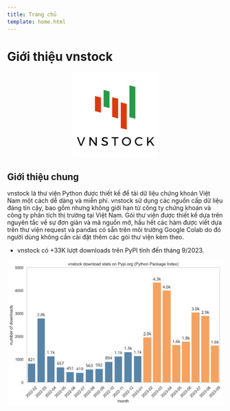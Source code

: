 ```yaml
---
title: Trang chủ
template: home.html
---
```

# Giới thiệu vnstock

<div id="logo" align="center">
    <img src = "assets/images/vnstock_logo_color.png" alt="vnstock_logo"/>
</div>

## Giới thiệu chung
vnstock là thư viện Python được thiết kế để tải dữ liệu chứng khoán Việt Nam một cách dễ dàng và miễn phí. vnstock sử dụng các nguồn cấp dữ liệu đáng tin cậy, bao gồm nhưng không giới hạn từ công ty chứng khoán và công ty phân tích thị trường tại Việt Nam. Gói thư viện được thiết kế dựa trên nguyên tắc về sự đơn giản và mã nguồn mở, hầu hết các hàm được viết dựa trên thư viện request và pandas có sẵn trên môi trường Google Colab do đó người dùng không cần cài đặt thêm các gói thư viện kèm theo.

- vnstock có +33K lượt downloads trên PyPI tính đến tháng 9/2023.

![33k download](assets/images/vnstock_download_stats.png)



